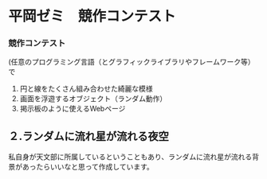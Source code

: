 # 平岡ゼミ　競作コンテスト
### 競作コンテスト
(任意のプログラミング言語（とグラフィックライブラリやフレームワーク等）で
1. 円と線をたくさん組み合わせた綺麗な模様
2. 画面を浮遊するオブジェクト（ランダム動作）
3. 掲示板のように使えるWebページ


## ２.ランダムに流れ星が流れる夜空
私自身が天文部に所属しているということもあり、ランダムに流れ星が流れる背景があったらいいなと思って作成しています。
